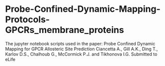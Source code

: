 # Probe-Confined-Dynamic-Mapping-Protocols-GPCRs_membrane_proteins
The jupyter notebook scripts used in the paper: Probe Confined Dynamic Mapping for GPCR Allosteric Site Prediction
Ciancetta A.,  Gill A.K., Ding T., Karlov D.S., Chalhoub G., McCormick P.J. and Tikhonova I.G. Submitted to eLife
